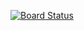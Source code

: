 [![Board Status](https://dev.azure.com/nishantAz400/3c94e9d4-bbae-4d8c-b724-a04a45c939e0/500b6ed8-cac8-4336-a89b-7a45d42e6248/_apis/work/boardbadge/9e0a2340-5517-4f72-897d-e2919deb7fff)](https://dev.azure.com/nishantAz400/3c94e9d4-bbae-4d8c-b724-a04a45c939e0/_boards/board/t/500b6ed8-cac8-4336-a89b-7a45d42e6248/Microsoft.RequirementCategory)